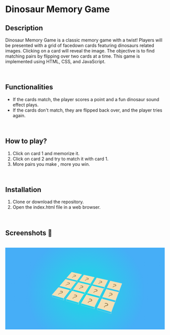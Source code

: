 # **Dinosaur Memory Game** 



## **Description**
Dinosaur Memory Game is a classic memory game with a twist! Players will be presented with a grid of facedown cards featuring dinosaurs related images. Clicking on a card will reveal the image. The objective is to find matching pairs by flipping over two cards at a time. This game is implemented using HTML, CSS, and JavaScript. 


<br>

## **Functionalities**

- If the cards match, the player scores a point and a fun dinosaur sound effect plays.
- If the cards don't match, they are flipped back over, and the player tries again.

<br>

## **How to play?**
1. Click on card 1 and memorize it.
2. Click on card 2 and try to match it with card 1.
3. More pairs you make , more you win.

<br>

## **Installation**
1. Clone or download the repository.
2. Open the index.html file in a web browser.


<br>

## **Screenshots 📸**

<br>
<img src="assets\images\Dinosaur_memory_game.png" alt="Game Screenshot">

<br>


